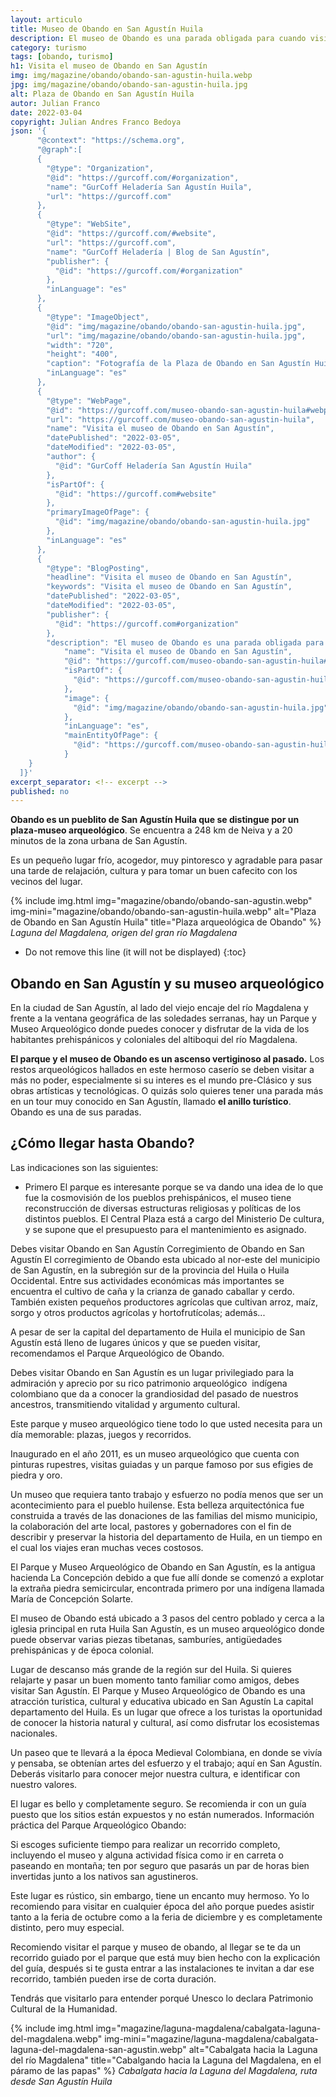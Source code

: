 ```yaml
---
layout: articulo
title: Museo de Obando en San Agustín Huila
description: El museo de Obando es una parada obligada para cuando visitas San Agustín Huila. Es parte del tour conocido como El Anillo Turístico. Conócelo.
category: turismo
tags: [obando, turismo]
h1: Visita el museo de Obando en San Agustín
img: img/magazine/obando/obando-san-agustin-huila.webp
jpg: img/magazine/obando/obando-san-agustin-huila.jpg
alt: Plaza de Obando en San Agustín Huila
autor: Julian Franco
date: 2022-03-04
copyright: Julian Andres Franco Bedoya
json: '{
      "@context": "https://schema.org",
      "@graph":[
      {
        "@type": "Organization",
        "@id": "https://gurcoff.com/#organization",
        "name": "GurCoff Heladería San Agustín Huila",
        "url": "https://gurcoff.com"
      },
      {
        "@type": "WebSite",
        "@id": "https://gurcoff.com/#website",
        "url": "https://gurcoff.com",
        "name": "GurCoff Heladería | Blog de San Agustín",
        "publisher": {
          "@id": "https://gurcoff.com/#organization"
        },
        "inLanguage": "es"
      },
      {
        "@type": "ImageObject",
        "@id": "img/magazine/obando/obando-san-agustin-huila.jpg",
        "url": "img/magazine/obando/obando-san-agustin-huila.jpg",
        "width": "720",
        "height": "400",
        "caption": "Fotografía de la Plaza de Obando en San Agustín Huila",
        "inLanguage": "es"
      },
      {
        "@type": "WebPage",
        "@id": "https://gurcoff.com/museo-obando-san-agustin-huila#webpage",
        "url": "https://gurcoff.com/museo-obando-san-agustin-huila",
        "name": "Visita el museo de Obando en San Agustín",
        "datePublished": "2022-03-05",
        "dateModified": "2022-03-05",
        "author": {
          "@id": "GurCoff Heladería San Agustín Huila"
        },
        "isPartOf": {
          "@id": "https://gurcoff.com#website"
        },
        "primaryImageOfPage": {
          "@id": "img/magazine/obando/obando-san-agustin-huila.jpg"
        },
        "inLanguage": "es"
      },
      {
        "@type": "BlogPosting",
        "headline": "Visita el museo de Obando en San Agustín",
        "keywords": "Visita el museo de Obando en San Agustín",
        "datePublished": "2022-03-05",
        "dateModified": "2022-03-05",
        "publisher": {
          "@id": "https://gurcoff.com#organization"
        },
        "description": "El museo de Obando es una parada obligada para cuando visitas San Agustín Huila. Es parte del tour conocido como El Anillo Turístico. Conócelo.",
            "name": "Visita el museo de Obando en San Agustín",
            "@id": "https://gurcoff.com/museo-obando-san-agustin-huila#richSnippet",
            "isPartOf": {
              "@id": "https://gurcoff.com/museo-obando-san-agustin-huila#webpage"
            },
            "image": {
              "@id": "img/magazine/obando/obando-san-agustin-huila.jpg"
            },
            "inLanguage": "es",
            "mainEntityOfPage": {
              "@id": "https://gurcoff.com/museo-obando-san-agustin-huila#webpage"
            }
    }
  ]}'
excerpt_separator: <!-- excerpt -->
published: no
---
```

**Obando es un pueblito de San Agustín Huila que se distingue por un plaza-museo arqueológico**. Se encuentra a 248 km de Neiva y a 20 minutos de la zona urbana de San Agustín.

<!-- excerpt -->

Es un pequeño lugar frío, acogedor, muy pintoresco y agradable para pasar una tarde de relajación, cultura y para tomar un buen cafecito con los vecinos del lugar.

{% include img.html img="magazine/obando/obando-san-agustin.webp" img-mini="magazine/obando/obando-san-agustin-huila.webp" alt="Plaza de Obando en San Agustín Huila" title="Plaza arqueológica de Obando" %}
*Laguna del Magdalena, origen del gran río Magdalena*

* Do not remove this line (it will not be displayed)
{:toc}

## Obando en San Agustín y su museo arqueológico

En la ciudad de San Agustín, al lado del viejo encaje del río Magdalena y frente a la ventana geográfica de las soledades serranas, hay un Parque y Museo Arqueológico donde puedes conocer y disfrutar de la vida de los habitantes prehispánicos y coloniales del altiboqui del río Magdalena.

**El parque y el museo de Obando es un ascenso vertiginoso al pasado.** Los restos arqueológicos hallados en este hermoso caserío se deben visitar a más no poder, especialmente si su interes es el mundo pre-Clásico y sus obras artísticas y tecnológicas. O quizás solo quieres tener una parada más en un tour muy conocido en San Agustín, llamado **el anillo turístico**. Obando es una de sus paradas.

## ¿Cómo llegar hasta Obando?

Las indicaciones son las siguientes:

* Primero 
El parque es interesante porque se va dando una idea de lo que fue la cosmovisión de los pueblos prehispánicos, el museo tiene reconstrucción de diversas estructuras religiosas y políticas de los distintos pueblos. El Central Plaza está a cargo del Ministerio De cultura, y se supone que el presupuesto para el mantenimiento es asignado. 

Debes visitar Obando en San Agustín Corregimiento de Obando en San Agustín El corregimiento de Obando esta ubicado al nor-este del municipio de San Agustín, en la subregión sur de la provincia del Huila o Huila Occidental. Entre sus actividades económicas más importantes se encuentra el cultivo de caña y la crianza de ganado caballar y cerdo. También existen pequeños productores agrícolas que cultivan arroz, maíz, sorgo y otros productos agrícolas y hortofrutícolas; además...

A pesar de ser la capital del departamento de Huila el municipio de San Agustín está lleno de lugares únicos y que se pueden visitar, recomendamos el Parque Arqueológico de Obando.

Debes visitar Obando en San Agustín es un lugar privilegiado para la admiración y aprecio por su rico patrimonio arqueológico  indígena colombiano que da a conocer la grandiosidad del pasado de nuestros ancestros, transmitiendo vitalidad y argumento cultural.

Este parque y museo arqueológico tiene todo lo que usted necesita para un día memorable: plazas, juegos y recorridos.

Inaugurado en el año 2011, es un museo arqueológico que cuenta con pinturas rupestres, visitas guiadas y un parque famoso por sus efigies de piedra y oro.

Un museo que requiera tanto trabajo y esfuerzo no podía menos que ser un acontecimiento para el pueblo huilense. Esta belleza arquitectónica fue construida a través de las donaciones de las familias del mismo municipio, la colaboración del arte local, pastores y gobernadores con el fin de describir y preservar la historia del departamento de Huila, en un tiempo en el cual los viajes eran muchas veces costosos.

El Parque y Museo Arqueológico de Obando en San Agustín, es la antigua hacienda La Concepción debido a que fue allí donde se comenzó a explotar la extraña piedra semicircular, encontrada primero por una indígena llamada María de Concepción Solarte.

El museo de Obando está ubicado a 3 pasos del centro poblado y cerca a la iglesia principal en ruta Huila San Agustín, es un museo arqueológico donde puede observar varias piezas tibetanas, samburíes, antigüedades prehispánicas y de época colonial.

Lugar de descanso más grande de la región sur del Huila. Si quieres relajarte y pasar un buen momento tanto familiar como amigos, debes visitar San Agustín. El Parque y Museo Arqueológico de Obando es una atracción turística, cultural y educativa ubicado en San Agustín La capital departamento del Huila. Es un lugar que ofrece a los turistas la oportunidad de conocer la historia natural y cultural, así como disfrutar los ecosistemas nacionales.

Un paseo que te llevará a la época Medieval Colombiana, en donde se vivía y pensaba, se obtenían artes del esfuerzo y el trabajo; aquí en San Agustín. Deberás visitarlo para conocer mejor nuestra cultura, e identificar con nuestro valores. 

El lugar es bello y completamente seguro. Se recomienda ir con un guía puesto que los sitios están expuestos y no están numerados. Información práctica del Parque Arqueológico Obando:

Si escoges suficiente tiempo para realizar un recorrido completo, incluyendo el museo y alguna actividad física como ir en carreta o paseando en montaña; ten por seguro que pasarás un par de horas bien invertidas junto a los nativos san agustineros.

Este lugar es rústico, sin embargo, tiene un encanto muy hermoso. Yo lo recomiendo para visitar en cualquier época del año porque puedes asistir tanto a la feria de octubre como a la feria de diciembre y es completamente distinto, pero muy especial.

Recomiendo visitar el parque y museo de obando, al llegar se te da un recorrido guiado por el parque que está muy bien hecho con la explicación del guía, después si te gusta entrar a las instalaciones te invitan a dar ese recorrido, también pueden irse de corta duración.

Tendrás que visitarlo para entender porqué Unesco lo declara Patrimonio Cultural de la Humanidad.

{% include img.html img="magazine/laguna-magdalena/cabalgata-laguna-del-magdalena.webp" img-mini="magazine/laguna-magdalena/cabalgata-laguna-del-magdalena-san-agustin.webp" alt="Cabalgata hacia la Laguna del río Magdalena" title="Cabalgando hacia la Laguna del Magdalena, en el páramo de las papas" %}
*Cabalgata hacia la Laguna del Magdalena, ruta desde San Agustín Huila*
